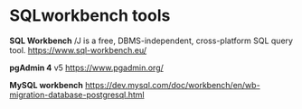 # SQLworkbench tools


**SQL Workbench**  /J is a free, DBMS-independent, cross-platform SQL query tool. https://www.sql-workbench.eu/

**pgAdmin 4** v5 https://www.pgadmin.org/

**MySQL workbench** https://dev.mysql.com/doc/workbench/en/wb-migration-database-postgresql.html
